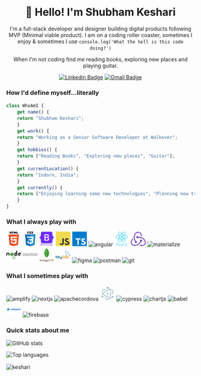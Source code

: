 <h1 align="center">👋 Hello! I'm Shubham Keshari</h1>

<p align="center">
  I'm a full-stack developer and designer building digital products following MVP (Minimal viable product). I am on a coding roller coaster, sometimes I enjoy & sometimes I use <code>console.log('What the hell is this code doing?')</code>
</p>

<p align="center">When I'm not coding find me reading books, exploring new places and playing guitar.</p>

<div align="center">
  
  [![Linkedin Badge](https://img.shields.io/badge/LinkedIn-0077B5?style=for-the-badge&logo=linkedin&logoColor=white)](https://www.linkedin.com/in/shubhamkeshari005/)
  [![Gmail Badge](https://img.shields.io/badge/Gmail-D14836?style=for-the-badge&logo=gmail&logoColor=white)](mailto:shubhamkeshari005@gmail.com)
</div>

<h3>How I'd define myself...literally</h3>

```javascript
class WhoAmI {
    get name() {
	return "Shubham Keshari";
    }
    get work() {
	return "Working as a Senior Software Developer at Walkover";
    }
    get hobbies() {
	return ["Reading Books", "Exploring new places", "Guitar"];
    }
    get currentLocation() {
	return "Indore, India";
    }
    get currently() {
	return ["Enjoying learning some new technologies", "Planning new trip"];
    }
}
```

### What I always play with

<p>
  <img
    src="https://raw.githubusercontent.com/devicons/devicon/master/icons/html5/html5-original-wordmark.svg"
    alt="html5"
    title="html5"
    width="40"
    height="40"
  />
  <img
    src="https://raw.githubusercontent.com/devicons/devicon/master/icons/css3/css3-original-wordmark.svg"
    alt="css3"
    title="css3"
    width="40"
    height="40"
  />
  <img
    src="https://raw.githubusercontent.com/devicons/devicon/master/icons/bootstrap/bootstrap-plain-wordmark.svg"
    alt="bootstrap"
    title="bootstrap"
    width="40"
    height="40"
  />
  <img
    src="https://raw.githubusercontent.com/devicons/devicon/master/icons/javascript/javascript-original.svg"
    alt="javascript"
    title="javascript"
    width="40"
    height="40"
  />
  <img
    src="https://raw.githubusercontent.com/devicons/devicon/master/icons/typescript/typescript-original.svg"
    alt="typescript"
    title="typescript"
    width="40"
    height="40"
  />
  <img
    src="https://angular.io/assets/images/logos/angular/angular.svg"
    alt="angular"
    title="angular"
    width="40"
    height="40"
  />
  <img
    src="https://raw.githubusercontent.com/devicons/devicon/master/icons/react/react-original-wordmark.svg"
    alt="react"
    title="react"
    width="40"
    height="40"
  />
  <img
    src="https://raw.githubusercontent.com/devicons/devicon/master/icons/redux/redux-original.svg"
    alt="redux"
    title="redux"
    width="40"
    height="40"
  />
  <img
    src="https://raw.githubusercontent.com/prplx/svg-logos/5585531d45d294869c4eaab4d7cf2e9c167710a9/svg/materialize.svg"
    alt="materialize"
    title="materialize"
    width="40"
    height="40"
  /><img
    src="https://raw.githubusercontent.com/devicons/devicon/master/icons/nodejs/nodejs-original-wordmark.svg"
    alt="nodejs"
    title="nodejs"
    width="40"
    height="40"
  />
  <img
    src="https://raw.githubusercontent.com/devicons/devicon/master/icons/express/express-original-wordmark.svg"
    alt="express"
    title="express"
    width="40"
    height="40"
  />
  <img
    src="https://raw.githubusercontent.com/devicons/devicon/master/icons/mongodb/mongodb-original-wordmark.svg"
    alt="mongodb"
    title="mongodb"
    width="40"
    height="40"
  />
  <img
    src="https://raw.githubusercontent.com/devicons/devicon/master/icons/mysql/mysql-original-wordmark.svg"
    alt="mysql"
    title="mysql"
    width="40"
    height="40"
  />
  <img
    src="https://www.vectorlogo.zone/logos/figma/figma-icon.svg"
    alt="figma"
    title="figma"
    width="40"
    height="40"
  />
  <img
    src="https://www.vectorlogo.zone/logos/getpostman/getpostman-icon.svg"
    alt="postman"
    title="postman"
    width="40"
    height="40"
  />
  <img
    src="https://www.vectorlogo.zone/logos/git-scm/git-scm-icon.svg"
    alt="git"
    title="git"
    width="40"
    height="40"
  />
</p>

### What I sometimes play with

<p>
  <img
    src="https://docs.amplify.aws/assets/logo-dark.svg"
    alt="amplify"
    title="amplify"
    width="40"
    height="40"
  />
  <img
    src="https://cdn.worldvectorlogo.com/logos/nextjs-2.svg"
    alt="nextjs"
    title="nextjs"
    width="40"
    height="40"
  />
  <!-- <img
    src="https://cdn.worldvectorlogo.com/logos/django.svg"
    alt="django"
    title="django"
    width="40"
    height="40"
  /> -->
  <!-- <img
    src="https://raw.githubusercontent.com/devicons/devicon/master/icons/amazonwebservices/amazonwebservices-original-wordmark.svg"
    alt="aws"
    title="aws"
    width="40"
    height="40"
  /> -->
  <img
    src="https://www.vectorlogo.zone/logos/apache_cordova/apache_cordova-icon.svg"
    alt="apachecordova"
    title="apachecordova"
    width="40"
    height="40"
  />
  <img
    src="https://raw.githubusercontent.com/devicons/devicon/master/icons/electron/electron-original.svg"
    alt="electron"
    title="electron"
    width="40"
    height="40"
  />
  <img
    src="https://raw.githubusercontent.com/simple-icons/simple-icons/6e46ec1fc23b60c8fd0d2f2ff46db82e16dbd75f/icons/cypress.svg"
    alt="cypress"
    title="cypress"
    width="40"
    height="40"
  />
  <img
    src="https://www.chartjs.org/media/logo-title.svg"
    alt="chartjs"
    title="chartjs"
    width="40"
    height="40"
  />
  <img
    src="https://www.vectorlogo.zone/logos/babeljs/babeljs-icon.svg"
    alt="babel"
    title="babel"
    width="40"
    height="40"
  />
  <img
    src="https://raw.githubusercontent.com/devicons/devicon/d00d0969292a6569d45b06d3f350f463a0107b0d/icons/webpack/webpack-original-wordmark.svg"
    alt="webpack"
    title="webpack"
    width="40"
    height="40"
  />
  <img
    src="https://www.vectorlogo.zone/logos/firebase/firebase-icon.svg"
    alt="firebase"
    title="firebase"
    width="40"
    height="40"
  />
  <!-- <img
    src="https://download.blender.org/branding/community/blender_community_badge_white.svg"
    alt="blender"
    title="blender"
    width="40"
    height="40"
  /> -->
  <!-- <img
    src="https://www.vectorlogo.zone/logos/flutterio/flutterio-icon.svg"
    alt="flutter"
    title="flutter"
    width="40"
    height="40"
  /> -->
  <!-- <img
    src="https://www.vectorlogo.zone/logos/heroku/heroku-icon.svg"
    alt="heroku"
    title="heroku"
    width="40"
    height="40"
  /> -->
  <!-- <img
  src="https://raw.githubusercontent.com/detain/svg-logos/780f25886640cef088af994181646db2f6b1a3f8/svg/nativescript.svg"
  alt="nativescript"
  title="nativescript"
  width="40"
  height="40"
  /> -->
  <!-- <img
  src="https://raw.githubusercontent.com/devicons/devicon/2ae2a900d2f041da66e950e4d48052658d850630/icons/pandas/pandas-original.svg"
  alt="pandas"
    title="pandas"
  width="40"
  height="40"
/> -->
  <!-- <img
  src="https://reactnative.dev/img/header_logo.svg"
  alt="reactnative"
    title="reactnative"
  width="40"
  height="40"
/> -->
  <!-- <img
  src="https://raw.githubusercontent.com/devicons/devicon/master/icons/redis/redis-original-wordmark.svg"
  alt="redis"
    title="redis"
  width="40"
  height="40"
/> -->
  <!-- <img
  src="https://upload.wikimedia.org/wikipedia/commons/0/05/Scikit_learn_logo_small.svg"
  alt="scikit_learn"
    title="scikit_learn"
  width="40"
  height="40"
/> -->
  <!-- <img
  src="https://www.vectorlogo.zone/logos/tensorflow/tensorflow-icon.svg"
  alt="tensorflow"
    title="tensorflow"
  width="40"
  height="40"
/> -->
  <!-- <img
  src="https://www.vectorlogo.zone/logos/unity3d/unity3d-icon.svg"
  alt="unity"
    title="unity"
  width="40"
  height="40"
/> -->
</p>

### Quick stats about me

<!--,prs_merged_percentage-->
![GitHub stats](https://github-readme-stats.vercel.app/api?username=keshari05&show=reviews,discussions_started,discussions_answered,prs_merged&show_icons=true&theme=transparent&rank_icon=github&custom_title=Github+stats)

![Top languages](https://github-readme-stats.vercel.app/api/top-langs/?username=keshari05&layout=compact)

<p>
  <img
    width="500px"
    align="center"
    src="https://github-readme-streak-stats.herokuapp.com/?user=keshari05&"
    alt="keshari"
  />
</p>
